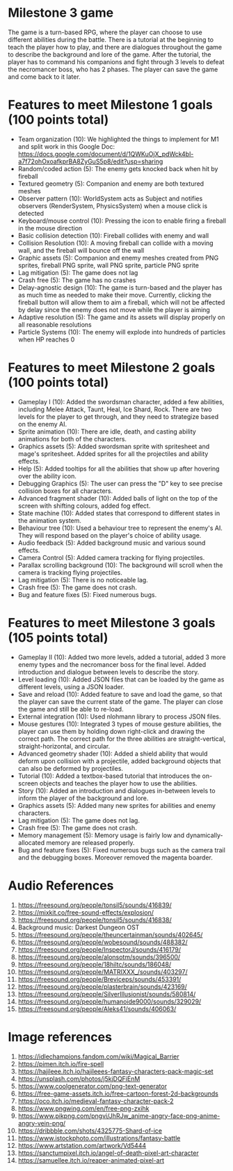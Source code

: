 # Milestone 3 game

The game is a turn-based RPG, where the player can choose to use different abilities during the battle. There is a tutorial at the beginning to teach the player how to play, and there are dialogues throughout the game to describe the background and lore of the game. After the tutorial, the player has to command his companions and fight through 3 levels to defeat the necromancer boss, who has 2 phases. The player can save the game and come back to it later.


# Features to meet Milestone 1 goals (100 points total)

* Team organization (10): We highlighted the things to implement for M1 and split work in this Google Doc: https://docs.google.com/document/d/1QWKuOjX_pdWck4bl-a7f72ohOxoafkprBA8ZyGuS5p8/edit?usp=sharing
* Random/coded action (5): The enemy gets knocked back when hit by fireball
* Textured geometry (5): Companion and enemy are both textured meshes
* Observer pattern (10): WorldSystem acts as Subject and notifies observers (RenderSystem, PhysicsSystem) when a mouse click is detected
* Keyboard/mouse control (10): Pressing the icon to enable firing a fireball in the mouse direction
* Basic collision detection (10): Fireball collides with enemy and wall
* Collision Resolution (10): A moving fireball can collide with a moving wall, and the fireball will bounce off the wall
* Graphic assets (5): Companion and enemy meshes created from PNG sprites, fireball PNG sprite, wall PNG sprite, particle PNG sprite
* Lag mitigation (5): The game does not lag
* Crash free (5): The game has no crashes
* Delay-agnostic design (10): The game is turn-based and the player has as much time as needed to make their move. Currently, clicking the fireball button will allow them to aim a fireball, which will not be affected by delay since the enemy does not move while the player is aiming
* Adaptive resolution (5): The game and its assets will display properly on all reasonable resolutions
* Particle Systems (10): The enemy will explode into hundreds of particles when HP reaches 0


# Features to meet Milestone 2 goals (100 points total)

* Gameplay I (10): Added the swordsman character, added a few abilities, including Melee Attack, Taunt, Heal, Ice Shard, Rock. There are two levels for the player to get through, and they need to strategize based on the enemy AI.
* Sprite animation (10): There are idle, death, and casting ability animations for both of the characters.
* Graphics assets (5): Added swordsman sprite with spritesheet and mage's spritesheet. Added sprites for all the projectiles and ability effects.
* Help (5): Added tooltips for all the abilities that show up after hovering over the ability icon.
* Debugging Graphics (5): The user can press the "D" key to see precise collision boxes for all characters.
* Advanced fragment shader (10): Added balls of light on the top of the screen with shifting colours, added fog effect.
* State machine (10): Added states that correspond to different states in the animation system.
* Behaviour tree (10): Used a behaviour tree to represent the enemy's AI. They will respond based on the player's choice of ability usage.
* Audio feedback (5): Added background music and various sound effects.
* Camera Control (5): Added camera tracking for flying projectiles.
* Parallax scrolling background (10): The background will scroll when the camera is tracking flying projectiles.
* Lag mitigation (5): There is no noticeable lag.
* Crash free (5): The game does not crash.
* Bug and feature fixes (5): Fixed numerous bugs.

# Features to meet Milestone 3 goals (105 points total)

* Gameplay II (10): Added two more levels, added a tutorial, added 3 more enemy types and the necromancer boss for the final level. Added introduction and dialogue between levels to describe the story.
* Level loading (10): Added JSON files that can be loaded by the game as different levels, using a JSON loader.
* Save and reload (10): Added feature to save and load the game, so that the player can save the current state of the game. The player can close the game and still be able to re-load.
* External integration (10): Used nlohmann library to process JSON files.
* Mouse gestures (10): Integrated 3 types of mouse gesture abilities, the player can use them by holding down right-click and drawing the correct path. The correct path for the three abilities are straight-vertical, straight-horizontal, and circular.
* Advanced geometry shader (10): Added a shield ability that would deform upon collision with a projectile, added background objects that can also be deformed by projectiles.
* Tutorial (10): Added a textbox-based tutorial that introduces the on-screen objects and teaches the player how to use the abilities.
* Story (10): Added an introduction and dialogues in-between levels to inform the player of the background and lore.
* Graphics assets (5): Added many new sprites for abilities and enemy characters.
* Lag mitigation (5): The game does not lag.
* Crash free (5): The game does not crash.
* Memory management (5): Memory usage is fairly low and dynamically-allocated memory are released properly.
* Bug and feature fixes (5): Fixed numerous bugs such as the camera trail and the debugging boxes. Moreover removed the magenta boarder.


# Audio References

1. https://freesound.org/people/tonsil5/sounds/416839/
2. https://mixkit.co/free-sound-effects/explosion/
3. https://freesound.org/people/tonsil5/sounds/416838/
4. Background music: Darkest Dungeon OST
5. https://freesound.org/people/theuncertainman/sounds/402645/
6. https://freesound.org/people/wobesound/sounds/488382/
7. https://freesound.org/people/InspectorJ/sounds/416179/
8. https://freesound.org/people/alonsotm/sounds/396500/
9. https://freesound.org/people/18hiltc/sounds/186048/
10. https://freesound.org/people/MATRIXXX_/sounds/403297/
11. https://freesound.org/people/Breviceps/sounds/453391/
12. https://freesound.org/people/plasterbrain/sounds/423169/
13. https://freesound.org/people/SilverIllusionist/sounds/580814/
14. https://freesound.org/people/humanoide9000/sounds/329029/
15. https://freesound.org/people/Aleks41/sounds/406063/

# Image references

1. https://idlechampions.fandom.com/wiki/Magical_Barrier
2. https://pimen.itch.io/fire-spell
3. https://hajileee.itch.io/hajileees-fantasy-characters-pack-magic-set
4. https://unsplash.com/photos/j5kjDQFiEnM
5. https://www.coolgenerator.com/png-text-generator
6. https://free-game-assets.itch.io/free-cartoon-forest-2d-backgrounds
7. https://oco.itch.io/medieval-fantasy-character-pack-2
8. https://www.pngwing.com/en/free-png-zxihk
9. https://www.pikpng.com/pngvi/JhRJw_anime-angry-face-png-anime-angry-vein-png/
10. https://dribbble.com/shots/4325775-Shard-of-ice
11. https://www.istockphoto.com/illustrations/fantasy-battle
12. https://www.artstation.com/artwork/Vd5444
13. https://sanctumpixel.itch.io/angel-of-death-pixel-art-character
14. https://samuellee.itch.io/reaper-animated-pixel-art
